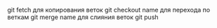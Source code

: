 git fetch для копирования веток
git checkout name для перехода по веткам
git merge name для слияния веток
git push
